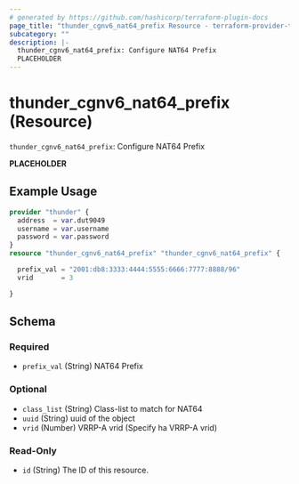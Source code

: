 ```yaml
---
# generated by https://github.com/hashicorp/terraform-plugin-docs
page_title: "thunder_cgnv6_nat64_prefix Resource - terraform-provider-thunder"
subcategory: ""
description: |-
  thunder_cgnv6_nat64_prefix: Configure NAT64 Prefix
  PLACEHOLDER
---
```


# thunder_cgnv6_nat64_prefix (Resource)

`thunder_cgnv6_nat64_prefix`: Configure NAT64 Prefix

__PLACEHOLDER__

## Example Usage

```terraform
provider "thunder" {
  address  = var.dut9049
  username = var.username
  password = var.password
}
resource "thunder_cgnv6_nat64_prefix" "thunder_cgnv6_nat64_prefix" {

  prefix_val = "2001:db8:3333:4444:5555:6666:7777:8888/96"
  vrid       = 3

}
```

<!-- schema generated by tfplugindocs -->
## Schema

### Required

- `prefix_val` (String) NAT64 Prefix

### Optional

- `class_list` (String) Class-list to match for NAT64
- `uuid` (String) uuid of the object
- `vrid` (Number) VRRP-A vrid (Specify ha VRRP-A vrid)

### Read-Only

- `id` (String) The ID of this resource.


